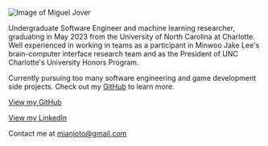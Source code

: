 ![Image of Miguel Jover](/assets/Miguel-Jover.jpg)

Undergraduate Software Engineer and machine learning researcher, graduating in May 2023 from the University of North Carolina at Charlotte. Well experienced in working in teams as a participant in Minwoo Jake Lee's brain-computer interface research team and as the President of UNC Charlotte's University Honors Program.

Currently pursuing too many software engineering and game development side projects. Check out my [GitHub](https://github.com/mianjoto) to learn more.

[View my GitHub](https://github.com/mianjoto)

[View my LinkedIn](https://www.linkedin.com/in/mianjoto/)

Contact me at [mianjoto@gmail.com](mailto:mianjoto@gmail.com)
